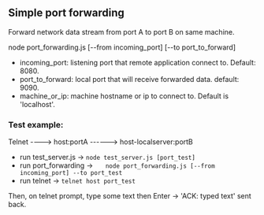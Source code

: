 ## Simple port forwarding


Forward network data stream from port A to port B on same machine.

node port_forwarding.js [--from incoming_port] [--to port_to_forward]

* incoming_port: listening port that remote application connect to. Default: 8080.
* port_to_forward: local port that will receive forwarded data. default: 9090.
* machine_or_ip: machine hostname or ip to connect to. Default is 'localhost'.

### Test example:

Telnet ----> host:portA ------> host-localserver:portB

- run test_server.js -> ```	node test_server.js [port_test] ```
- run port_forwarding -> ```	node port_forwarding.js [--from incoming_port] --to port_test ```
- run telnet -> ```	telnet host port_test ```

Then, on telnet prompt, type some text then Enter -> 'ACK: typed text' sent back.




